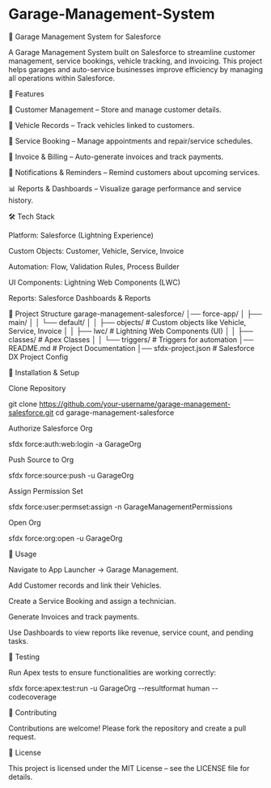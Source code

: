 # Garage-Management-System
🚗 Garage Management System for Salesforce

A Garage Management System built on Salesforce to streamline customer management, service bookings, vehicle tracking, and invoicing. This project helps garages and auto-service businesses improve efficiency by managing all operations within Salesforce.

📌 Features

🔑 Customer Management – Store and manage customer details.

🚙 Vehicle Records – Track vehicles linked to customers.

📅 Service Booking – Manage appointments and repair/service schedules.

🧾 Invoice & Billing – Auto-generate invoices and track payments.

🔔 Notifications & Reminders – Remind customers about upcoming services.

📊 Reports & Dashboards – Visualize garage performance and service history.

🛠️ Tech Stack

Platform: Salesforce (Lightning Experience)

Custom Objects: Customer, Vehicle, Service, Invoice

Automation: Flow, Validation Rules, Process Builder

UI Components: Lightning Web Components (LWC)

Reports: Salesforce Dashboards & Reports

📂 Project Structure
garage-management-salesforce/
│── force-app/
│   ├── main/
│   │   └── default/
│   │       ├── objects/       # Custom objects like Vehicle, Service, Invoice
│   │       ├── lwc/           # Lightning Web Components (UI)
│   │       ├── classes/       # Apex Classes
│   │       └── triggers/      # Triggers for automation
│── README.md                  # Project Documentation
│── sfdx-project.json          # Salesforce DX Project Config

🚀 Installation & Setup

Clone Repository

git clone https://github.com/your-username/garage-management-salesforce.git
cd garage-management-salesforce


Authorize Salesforce Org

sfdx force:auth:web:login -a GarageOrg


Push Source to Org

sfdx force:source:push -u GarageOrg


Assign Permission Set

sfdx force:user:permset:assign -n GarageManagementPermissions


Open Org

sfdx force:org:open -u GarageOrg

📖 Usage

Navigate to App Launcher → Garage Management.

Add Customer records and link their Vehicles.

Create a Service Booking and assign a technician.

Generate Invoices and track payments.

Use Dashboards to view reports like revenue, service count, and pending tasks.

🧪 Testing

Run Apex tests to ensure functionalities are working correctly:

sfdx force:apex:test:run -u GarageOrg --resultformat human --codecoverage

🤝 Contributing

Contributions are welcome! Please fork the repository and create a pull request.

📜 License

This project is licensed under the MIT License – see the LICENSE
 file for details.
